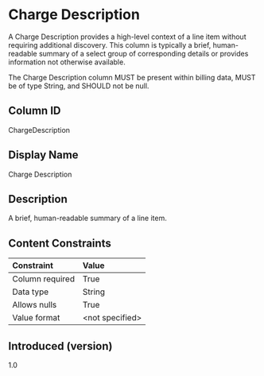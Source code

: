 # Charge Description

A Charge Description provides a high-level context of a line item without requiring additional discovery.  This column is typically a brief, human-readable summary of a select group of corresponding details or provides information not otherwise available.  

The Charge Description column MUST be present within billing data, MUST be of type String, and SHOULD not be null.

## Column ID

ChargeDescription

## Display Name

Charge Description

## Description

A brief, human-readable summary of a line item.

## Content Constraints

|    Constraint   |      Value       |
|:----------------|:-----------------|
| Column required | True             |
| Data type       | String           |
| Allows nulls    | True             |
| Value format    | \<not specified> |

## Introduced (version)

1.0
